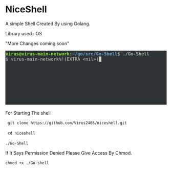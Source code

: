 # NiceShell 

A simple Shell Created By using Golang.

Library used : 
OS

"More Changes coming soon"


![Alt Text](./Images/nice.png "Shell Ss")


For Starting The shell

```
 git clone https://github.com/Virus2466/niceshell.git
 
 cd niceshell
 
./Go-Shell
```
If It Says Permission Denied Please Give Access By Chmod.


```
chmod +x ./Go-shell
```
